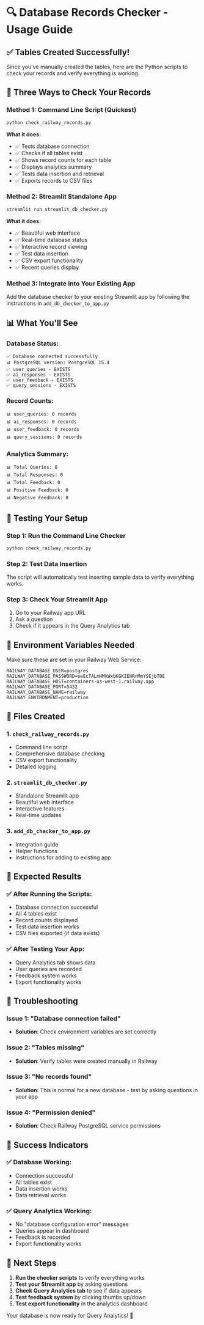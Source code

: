 # 🔍 Database Records Checker - Usage Guide

## ✅ **Tables Created Successfully!**

Since you've manually created the tables, here are the Python scripts to check your records and verify everything is working.

## 🚀 **Three Ways to Check Your Records**

### **Method 1: Command Line Script (Quickest)**
```bash
python check_railway_records.py
```

**What it does:**
- ✅ Tests database connection
- ✅ Checks if all tables exist
- ✅ Shows record counts for each table
- ✅ Displays analytics summary
- ✅ Tests data insertion and retrieval
- ✅ Exports records to CSV files

### **Method 2: Streamlit Standalone App**
```bash
streamlit run streamlit_db_checker.py
```

**What it does:**
- ✅ Beautiful web interface
- ✅ Real-time database status
- ✅ Interactive record viewing
- ✅ Test data insertion
- ✅ CSV export functionality
- ✅ Recent queries display

### **Method 3: Integrate into Your Existing App**
Add the database checker to your existing Streamlit app by following the instructions in `add_db_checker_to_app.py`

## 📊 **What You'll See**

### **Database Status:**
```
✅ Database connected successfully
📊 PostgreSQL version: PostgreSQL 15.4
✅ user_queries - EXISTS
✅ ai_responses - EXISTS
✅ user_feedback - EXISTS
✅ query_sessions - EXISTS
```

### **Record Counts:**
```
📊 user_queries: 0 records
📊 ai_responses: 0 records
📊 user_feedback: 0 records
📊 query_sessions: 0 records
```

### **Analytics Summary:**
```
📊 Total Queries: 0
📊 Total Responses: 0
📊 Total Feedback: 0
📊 Positive Feedback: 0
📊 Negative Feedback: 0
```

## 🧪 **Testing Your Setup**

### **Step 1: Run the Command Line Checker**
```bash
python check_railway_records.py
```

### **Step 2: Test Data Insertion**
The script will automatically test inserting sample data to verify everything works.

### **Step 3: Check Your Streamlit App**
1. Go to your Railway app URL
2. Ask a question
3. Check if it appears in the Query Analytics tab

## 🔧 **Environment Variables Needed**

Make sure these are set in your Railway Web Service:

```
RAILWAY_DATABASE_USER=postgres
RAILWAY_DATABASE_PASSWORD=eeEcTALmHMkWxbKGKIEHRnMmYSEjbTDE
RAILWAY_DATABASE_HOST=containers-us-west-1.railway.app
RAILWAY_DATABASE_PORT=5432
RAILWAY_DATABASE_NAME=railway
RAILWAY_ENVIRONMENT=production
```

## 📁 **Files Created**

### **1. `check_railway_records.py`**
- Command line script
- Comprehensive database checking
- CSV export functionality
- Detailed logging

### **2. `streamlit_db_checker.py`**
- Standalone Streamlit app
- Beautiful web interface
- Interactive features
- Real-time updates

### **3. `add_db_checker_to_app.py`**
- Integration guide
- Helper functions
- Instructions for adding to existing app

## 🎯 **Expected Results**

### **✅ After Running the Scripts:**
- Database connection successful
- All 4 tables exist
- Record counts displayed
- Test data insertion works
- CSV files exported (if data exists)

### **✅ After Testing Your App:**
- Query Analytics tab shows data
- User queries are recorded
- Feedback system works
- Export functionality works

## 🚨 **Troubleshooting**

### **Issue 1: "Database connection failed"**
- **Solution**: Check environment variables are set correctly

### **Issue 2: "Tables missing"**
- **Solution**: Verify tables were created manually in Railway

### **Issue 3: "No records found"**
- **Solution**: This is normal for a new database - test by asking questions in your app

### **Issue 4: "Permission denied"**
- **Solution**: Check Railway PostgreSQL service permissions

## 🎉 **Success Indicators**

### **✅ Database Working:**
- Connection successful
- All tables exist
- Data insertion works
- Data retrieval works

### **✅ Query Analytics Working:**
- No "database configuration error" messages
- Queries appear in dashboard
- Feedback is recorded
- Export functionality works

## 🚀 **Next Steps**

1. **Run the checker scripts** to verify everything works
2. **Test your Streamlit app** by asking questions
3. **Check Query Analytics tab** to see if data appears
4. **Test feedback system** by clicking thumbs up/down
5. **Test export functionality** in the analytics dashboard

Your database is now ready for Query Analytics! 🎯
